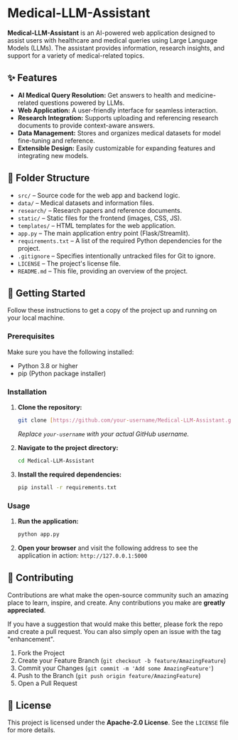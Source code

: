 # Medical-LLM-Assistant

**Medical-LLM-Assistant** is an AI-powered web application designed to assist users with healthcare and medical queries using Large Language Models (LLMs). The assistant provides information, research insights, and support for a variety of medical-related topics.

## ✨ Features

- **AI Medical Query Resolution:** Get answers to health and medicine-related questions powered by LLMs.
- **Web Application:** A user-friendly interface for seamless interaction.
- **Research Integration:** Supports uploading and referencing research documents to provide context-aware answers.
- **Data Management:** Stores and organizes medical datasets for model fine-tuning and reference.
- **Extensible Design:** Easily customizable for expanding features and integrating new models.

## 📂 Folder Structure

- `src/` – Source code for the web app and backend logic.
- `data/` – Medical datasets and information files.
- `research/` – Research papers and reference documents.
- `static/` – Static files for the frontend (images, CSS, JS).
- `templates/` – HTML templates for the web application.
- `app.py` – The main application entry point (Flask/Streamlit).
- `requirements.txt` – A list of the required Python dependencies for the project.
- `.gitignore` – Specifies intentionally untracked files for Git to ignore.
- `LICENSE` – The project's license file.
- `README.md` – This file, providing an overview of the project.


## 🚀 Getting Started

Follow these instructions to get a copy of the project up and running on your local machine.

### Prerequisites

Make sure you have the following installed:
- Python 3.8 or higher
- pip (Python package installer)

### Installation

1.  **Clone the repository:**
    ```bash
    git clone [https://github.com/your-username/Medical-LLM-Assistant.git](https://github.com/your-username/Medical-LLM-Assistant.git)
    ```
    *Replace `your-username` with your actual GitHub username.*

2.  **Navigate to the project directory:**
    ```bash
    cd Medical-LLM-Assistant
    ```

3.  **Install the required dependencies:**
    ```bash
    pip install -r requirements.txt
    ```

### Usage

1.  **Run the application:**
    ```bash
    python app.py
    ```

2.  **Open your browser** and visit the following address to see the application in action:
    `http://127.0.0.1:5000`

## 🤝 Contributing

Contributions are what make the open-source community such an amazing place to learn, inspire, and create. Any contributions you make are **greatly appreciated**.

If you have a suggestion that would make this better, please fork the repo and create a pull request. You can also simply open an issue with the tag "enhancement".

1.  Fork the Project
2.  Create your Feature Branch (`git checkout -b feature/AmazingFeature`)
3.  Commit your Changes (`git commit -m 'Add some AmazingFeature'`)
4.  Push to the Branch (`git push origin feature/AmazingFeature`)
5.  Open a Pull Request

## 📜 License

This project is licensed under the **Apache-2.0 License**. See the `LICENSE` file for more details.
